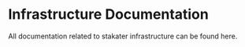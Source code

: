 # Infrastructure Documentation
All documentation related to stakater infrastructure can be found here. 

